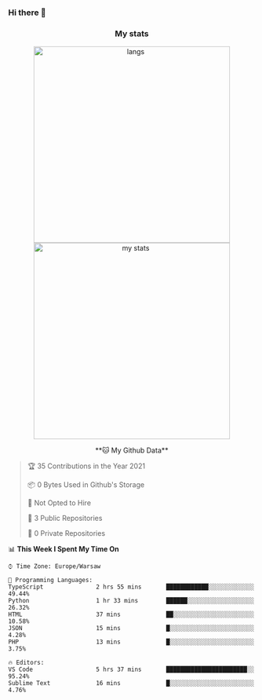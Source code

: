 ### Hi there 👋

<!--
**DamianKocjan/DamianKocjan** is a ✨ _special_ ✨ repository because its `README.md` (this file) appears on your GitHub profile.

Here are some ideas to get you started:

- 🔭 I’m currently working on ...
- 🌱 I’m currently learning ...
- 👯 I’m looking to collaborate on ...
- 🤔 I’m looking for help with ...
- 💬 Ask me about ...
- 📫 How to reach me: ...
- 😄 Pronouns: ...
- ⚡ Fun fact: ...
-->

<h3 align="center">My stats</h3>

<p align="center">
  <img src="https://github-readme-stats.vercel.app/api/top-langs/?username=DamianKocjan&layout=compact" width="400" alt="langs" />
  <br />
  <img src="https://github-readme-stats.vercel.app/api?username=DamianKocjan&count_private=true&show_icons=true" width="400" alt="my stats" />
  <br />
  <p align="center">
    <!--START_SECTION:waka-->
**🐱 My Github Data** 

> 🏆 35 Contributions in the Year 2021
 > 
> 📦 0 Bytes Used in Github's Storage 
 > 
> 🚫 Not Opted to Hire
 > 
> 📜 3 Public Repositories 
 > 
> 🔑 0 Private Repositories  
 > 
📊 **This Week I Spent My Time On** 

```text
⌚︎ Time Zone: Europe/Warsaw

💬 Programming Languages: 
TypeScript               2 hrs 55 mins       ████████████░░░░░░░░░░░░░   49.44% 
Python                   1 hr 33 mins        ██████░░░░░░░░░░░░░░░░░░░   26.32% 
HTML                     37 mins             ██░░░░░░░░░░░░░░░░░░░░░░░   10.58% 
JSON                     15 mins             █░░░░░░░░░░░░░░░░░░░░░░░░   4.28% 
PHP                      13 mins             █░░░░░░░░░░░░░░░░░░░░░░░░   3.75%

🔥 Editors: 
VS Code                  5 hrs 37 mins       ███████████████████████░░   95.24% 
Sublime Text             16 mins             █░░░░░░░░░░░░░░░░░░░░░░░░   4.76%

```


<!--END_SECTION:waka-->
  </p>
</p>

